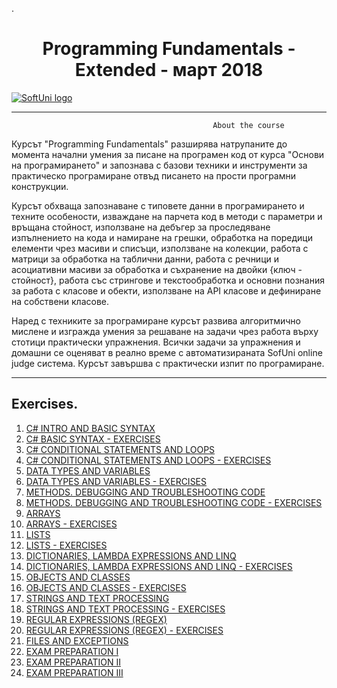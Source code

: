 .<h1 align="center"> Programming Fundamentals - Extended - март 2018</h1>
<a href="https://softuni.bg/trainings/1786/programming-fundamentals-january-2018">  ![SoftUni logo][logo] <a/>

[logo]: http://innovationstarterbox.bg/wp-content/uploads/2016/05/Softuni_logo_trasparent.png "Logo Title Text 2"

---

                                                 About the course

Курсът "Programming Fundamentals" разширява натрупаните до момента начални умения за писане на програмен код от курса "Основи на програмирането" и запознава с базови техники и инструменти за практическо програмиране отвъд писането на прости програмни конструкции.

Курсът обхваща запознаване с типовете данни в програмирането и техните особености, изваждане на парчета код в методи с параметри и връщана стойност, използване на дебъгер за проследяване изпълнението на кода и намиране на грешки, обработка на поредици елементи чрез масиви и списъци, използване на колекции, работа с матрици за обработка на таблични данни, работа с речници и асоциативни масиви за обработка и съхранение на двойки {ключ - стойност}, работа със стрингове и текстообработка и основни познания за работа с класове и обекти, използване на API класове и дефиниране на собствени класове.

Наред с техниките за програмиране курсът развива алгоритмично мислене и изгражда умения за решаване на задачи чрез работа върху стотици практически упражнения. Всички задачи за упражнения и домашни се оценяват в реално време с автоматизираната SofUni online judge система. Курсът завършва с практически изпит по програмиране.

---

## Exercises.
1. <a href="#"> C# INTRO AND BASIC SYNTAX </a> 
2. <a href="#"> C# BASIC SYNTAX - EXERCISES </a> 
3. <a href="#"> C# CONDITIONAL STATEMENTS AND LOOPS </a> 
4. <a href="#"> C# CONDITIONAL STATEMENTS AND LOOPS - EXERCISES </a>
5. <a href="#"> DATA TYPES AND VARIABLES </a>
6. <a href="#"> DATA TYPES AND VARIABLES - EXERCISES </a>
7. <a href="#"> METHODS. DEBUGGING AND TROUBLESHOOTING CODE </a>
9. <a href="#"> METHODS. DEBUGGING AND TROUBLESHOOTING CODE - EXERCISES </a>
10. <a href="#"> ARRAYS </a>
11. <a href="#"> ARRAYS - EXERCISES </a>
10. <a href="#"> LISTS </a>
10. <a href="#"> LISTS - EXERCISES </a>
10. <a href="#"> DICTIONARIES, LAMBDA EXPRESSIONS AND LINQ </a>
10. <a href="#"> DICTIONARIES, LAMBDA EXPRESSIONS AND LINQ - EXERCISES </a>
10. <a href="#"> OBJECTS AND CLASSES </a>
10. <a href="#"> OBJECTS AND CLASSES - EXERCISES </a>
10. <a href="#"> STRINGS AND TEXT PROCESSING </a>
10. <a href="#"> STRINGS AND TEXT PROCESSING - EXERCISES </a>
10. <a href="#"> REGULAR EXPRESSIONS (REGEX) </a>
10. <a href="#"> REGULAR EXPRESSIONS (REGEX) - EXERCISES </a>
10. <a href="#"> FILES AND EXCEPTIONS </a>
10. <a href="#"> EXAM PREPARATION I </a>
10. <a href="#"> EXAM PREPARATION II </a>
10. <a href="#"> EXAM PREPARATION III </a>